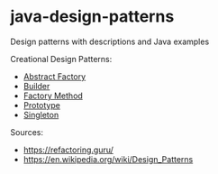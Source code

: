 # java-design-patterns
Design patterns with descriptions and Java examples

Creational Design Patterns:
* [Abstract Factory](abstract-factory/)
* [Builder](builder/)
* [Factory Method](factory-method/)
* [Prototype](prototype/)
* [Singleton](singleton/)

Sources:
* https://refactoring.guru/
* https://en.wikipedia.org/wiki/Design_Patterns
